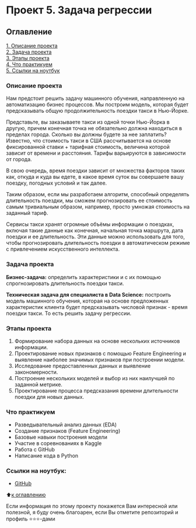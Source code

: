 # Проект 5. Задача регрессии

## Оглавление
[1. Описание проекта](https://github.com/Lev-Tegai/sf_data_science/blob/main/Project-5/README.md#%D0%BE%D0%BF%D0%B8%D1%81%D0%B0%D0%BD%D0%B8%D0%B5-%D0%BF%D1%80%D0%BE%D0%B5%D0%BA%D1%82%D0%B0)\
[2. Задача проекта](https://github.com/Lev-Tegai/sf_data_science/blob/main/Project-5/README.md#%D0%B7%D0%B0%D0%B4%D0%B0%D1%87%D0%B0-%D0%BF%D1%80%D0%BE%D0%B5%D0%BA%D1%82%D0%B0)\
[3. Этапы проекта](https://github.com/Lev-Tegai/sf_data_science/blob/main/Project-5/README.md#%D1%8D%D1%82%D0%B0%D0%BF%D1%8B-%D0%BF%D1%80%D0%BE%D0%B5%D0%BA%D1%82%D0%B0)\
[4. Что практикуем](https://github.com/Lev-Tegai/sf_data_science/blob/main/Project-5/README.md#%D1%87%D1%82%D0%BE-%D0%BF%D1%80%D0%B0%D0%BA%D1%82%D0%B8%D0%BA%D1%83%D0%B5%D0%BC)\
[5. Ссылки на ноутбук](https://github.com/Lev-Tegai/sf_data_science/blob/main/Project-5/README.md#%D1%81%D1%81%D1%8B%D0%BB%D0%BA%D0%B8-%D0%BD%D0%B0-%D0%BD%D0%BE%D1%83%D1%82%D0%B1%D1%83%D0%BA)


### Описание проекта
Нам предстоит решить задачу машинного обучения, направленную на автоматизацию бизнес процессов. Мы построим модель, которая будет предсказывать общую продолжительность поездки такси в Нью-Йорке. 

Представьте, вы заказываете такси из одной точки Нью-Йорка в другую, причем конечная точка не обязательно должна находиться в пределах города. Сколько вы должны будете за нее заплатить? Известно, что стоимость такси в США рассчитывается на основе фиксированной ставки + тарифная стоимость, величина которой зависит от времени и расстояния. Тарифы варьируются в зависимости от города.

В свою очередь, время поездки зависит от множества факторов таких как, откуда и куда вы едете, в какое время суток вы совершаете вашу поездку, погодных условий и так далее. 

Таким образом, если мы разработаем алгоритм, способный определять длительность поездки, мы сможем прогнозировать ее стоимость самым тривиальным образом, например, просто умножая стоимость на заданный тариф.

Сервисы такси хранят огромные объёмы информации о поездках, включая такие данные как конечная, начальная точка маршрута, дата поездки и ее длительность. Эти данные можно использовать для того, чтобы прогнозировать длительность поездки в автоматическом режиме с привлечением искусственного интеллекта.

   
### Задача проекта
**Бизнес-задача:** определить характеристики и с их помощью спрогнозировать длительность поездки такси.

**Техническая задача для специалиста в Data Science:** построить модель машинного обучения, которая на основе предложенных характеристик клиента будет предсказывать числовой признак - время поездки такси. То есть решить задачу регрессии.

   
### Этапы проекта
1. Формирование набора данных на основе нескольких источников информации.
2. Проектирование новых признаков с помощью Feature Engineering и выявление наиболее значимых признаков при построении модели.
3. Исследование предоставленных данных и выявление закономерности.
4. Построение нескольких моделей и выбор из них наилучшей по заданной метрике.
5. Проектирование процесса предсказания времени длительности поездки для новых данных.


### Что практикуем
- Разведывательный анализ данных (EDA)
- Создание признаков (Feature Engineering)
- Базовые навыки построения модели
- Участие в соревнованиях в Kaggle
- Работа с GitHub
- Написание кода в Python

   
### Ссылки на ноутбук:
- [GitHub](https://github.com/Lev-Tegai/sf_data_science/tree/main/Project-5/Project-5.ipynb)


:arrow_up:[к оглавлению](https://github.com/Lev-Tegai/sf_data_science/tree/main/Project-5#%D0%BE%D0%B3%D0%BB%D0%B0%D0%B2%D0%BB%D0%B5%D0%BD%D0%B8%D0%B5)


Если информация по этому проекту покажется Вам интересной или полезной, я буду очень благоарен, если Вы отметите репозиторий и профиль ⭐️⭐️⭐️-дами
